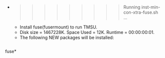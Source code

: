 * >>>>>>>>> Running inst-min-con-xtra-fuse.sh ...
  * Install fuse(fusermount) to run TMSU.
  * Disk size = 1467228K. Space Used = 12K. Runtime = 00:00:00:01.
  * The following NEW packages will be installed:
  ```bash
fuse*
  ```
